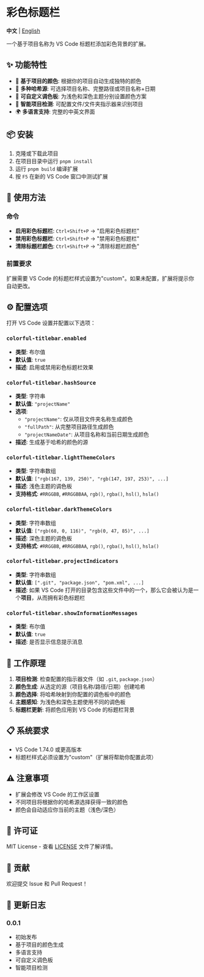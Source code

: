 # 彩色标题栏

**中文** | [English](README.md)

一个基于项目名称为 VS Code 标题栏添加彩色背景的扩展。

## ✨ 功能特性

- 🎨 **基于项目的颜色**: 根据你的项目自动生成独特的颜色
- 🔄 **多种哈希源**: 可选择项目名称、完整路径或项目名称+日期
- 🌈 **可自定义调色板**: 为浅色和深色主题分别设置颜色方案
- 📁 **智能项目检测**: 可配置文件/文件夹指示器来识别项目
- 🌍 **多语言支持**: 完整的中英文界面

## 📦 安装

1. 克隆或下载此项目
2. 在项目目录中运行 `pnpm install`
3. 运行 `pnpm build` 编译扩展
4. 按 `F5` 在新的 VS Code 窗口中测试扩展

## 🚀 使用方法

### 命令

- **启用彩色标题栏**: `Ctrl+Shift+P` → "启用彩色标题栏"
- **禁用彩色标题栏**: `Ctrl+Shift+P` → "禁用彩色标题栏"
- **清除标题栏颜色**: `Ctrl+Shift+P` → "清除标题栏颜色"

### 前置要求

扩展需要 VS Code 的标题栏样式设置为"custom"。如果未配置，扩展将提示你自动更改。

## ⚙️ 配置选项

打开 VS Code 设置并配置以下选项：

### `colorful-titlebar.enabled`

- **类型**: 布尔值
- **默认值**: `true`
- **描述**: 启用或禁用彩色标题栏效果

### `colorful-titlebar.hashSource`

- **类型**: 字符串
- **默认值**: `"projectName"`
- **选项**:
  - `"projectName"`: 仅从项目文件夹名称生成颜色
  - `"fullPath"`: 从完整项目路径生成颜色
  - `"projectNameDate"`: 从项目名称和当前日期生成颜色
- **描述**: 生成基于哈希的颜色的源

### `colorful-titlebar.lightThemeColors`

- **类型**: 字符串数组
- **默认值**: `["rgb(167, 139, 250)", "rgb(147, 197, 253)", ...]`
- **描述**: 浅色主题的调色板
- **支持格式**: `#RRGGBB`, `#RRGGBBAA`, `rgb()`, `rgba()`, `hsl()`, `hsla()`

### `colorful-titlebar.darkThemeColors`

- **类型**: 字符串数组
- **默认值**: `["rgb(68, 0, 116)", "rgb(0, 47, 85)", ...]`
- **描述**: 深色主题的调色板
- **支持格式**: `#RRGGBB`, `#RRGGBBAA`, `rgb()`, `rgba()`, `hsl()`, `hsla()`

### `colorful-titlebar.projectIndicators`

- **类型**: 字符串数组
- **默认值**: `[".git", "package.json", "pom.xml", ...]`
- **描述**: 如果 VS Code 打开的目录包含这些文件中的一个，那么它会被认为是一个**项目**，从而拥有彩色标题栏

### `colorful-titlebar.showInformationMessages`

- **类型**: 布尔值
- **默认值**: `true`
- **描述**: 是否显示信息提示消息

## 🔧 工作原理

1. **项目检测**: 检查配置的指示器文件（如 `.git`, `package.json`）
2. **颜色生成**: 从选定的源（项目名称/路径/日期）创建哈希
3. **颜色选择**: 将哈希映射到你配置的调色板中的颜色
4. **主题感知**: 为浅色和深色主题使用不同的调色板
5. **标题栏更新**: 将颜色应用到 VS Code 的标题栏背景

## 📋 系统要求

- VS Code 1.74.0 或更高版本
- 标题栏样式必须设置为"custom"（扩展将帮助你配置此项）

## ⚠️ 注意事项

- 扩展会修改 VS Code 的工作区设置
- 不同项目将根据你的哈希源选择获得一致的颜色
- 颜色会自动适应你当前的主题（浅色/深色）

## 📄 许可证

MIT License - 查看 [LICENSE](LICENSE) 文件了解详情。

## 🤝 贡献

欢迎提交 Issue 和 Pull Request！

## 📝 更新日志

### 0.0.1

- 初始发布
- 基于项目的颜色生成
- 多语言支持
- 可自定义调色板
- 智能项目检测
